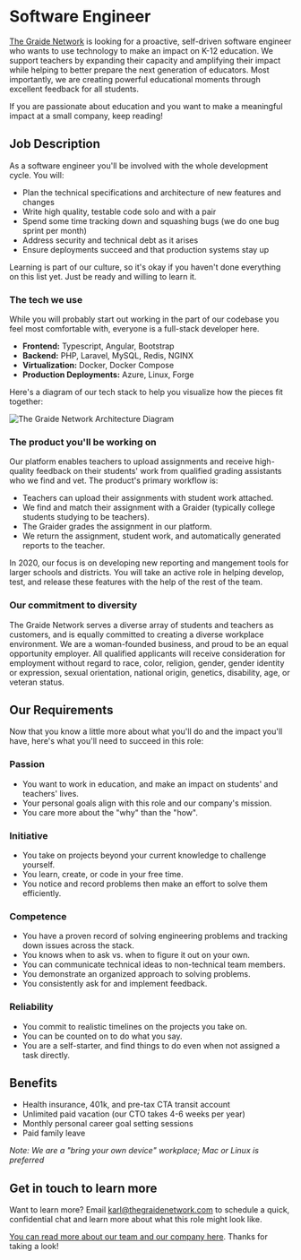# Software Engineer

[The Graide Network](https://www.thegraidenetwork.com/) is looking for a proactive, self-driven software engineer who wants to use technology to make an impact on K-12 education. We support teachers by expanding their capacity and amplifying their impact while helping to better prepare the next generation of educators. Most importantly, we are creating powerful educational moments through excellent feedback for all students.

If you are passionate about education and you want to make a meaningful impact at a small company, keep reading!

## Job Description

As a software engineer you'll be involved with the whole development cycle. You will:

- Plan the technical specifications and architecture of new features and changes
- Write high quality, testable code solo and with a pair
- Spend some time tracking down and squashing bugs (we do one bug sprint per month)
- Address security and technical debt as it arises
- Ensure deployments succeed and that production systems stay up

Learning is part of our culture, so it's okay if you haven't done everything on this list yet. Just be ready and willing to learn it.

### The tech we use

While you will probably start out working in the part of our codebase you feel most comfortable with, everyone is a full-stack developer here.

- **Frontend:** Typescript, Angular, Bootstrap
- **Backend:** PHP, Laravel, MySQL, Redis, NGINX
- **Virtualization:** Docker, Docker Compose
- **Production Deployments:** Azure, Linux, Forge

Here's a diagram of our tech stack to help you visualize how the pieces fit together:

![The Graide Network Architecture Diagram](https://i.imgur.com/dma5gso.jpg)

### The product you'll be working on

Our platform enables teachers to upload assignments and receive high-quality feedback on their students' work from qualified grading assistants who we find and vet. The product's primary workflow is:

- Teachers can upload their assignments with student work attached.
- We find and match their assignment with a Graider (typically college students studying to be teachers).
- The Graider grades the assignment in our platform.
- We return the assignment, student work, and automatically generated reports to the teacher.

In 2020, our focus is on developing new reporting and mangement tools for larger schools and districts. You will take an active role in helping develop, test, and release these features with the help of the rest of the team.

### Our commitment to diversity

The Graide Network serves a diverse array of students and teachers as customers, and is equally committed to creating a diverse workplace environment. We are a woman-founded business, and proud to be an equal opportunity employer. All qualified applicants will receive consideration for employment without regard to race, color, religion, gender, gender identity or expression, sexual orientation, national origin, genetics, disability, age, or veteran status.

## Our Requirements

Now that you know a little more about what you'll do and the impact you'll have, here's what you'll need to succeed in this role:

### Passion
- You want to work in education, and make an impact on students' and teachers' lives.
- Your personal goals align with this role and our company's mission.
- You care more about the "why" than the "how".

### Initiative
- You take on projects beyond your current knowledge to challenge yourself.
- You learn, create, or code in your free time.
- You notice and record problems then make an effort to solve them efficiently.

### Competence
- You have a proven record of solving engineering problems and tracking down issues across the stack.
- You knows when to ask vs. when to figure it out on your own.
- You can communicate technical ideas to non-technical team members.
- You demonstrate an organized approach to solving problems.
- You consistently ask for and implement feedback.

### Reliability
- You commit to realistic timelines on the projects you take on.
- You can be counted on to do what you say.
- You are a self-starter, and find things to do even when not assigned a task directly.

## Benefits

- Health insurance, 401k, and pre-tax CTA transit account
- Unlimited paid vacation (our CTO takes 4-6 weeks per year)
- Monthly personal career goal setting sessions
- Paid family leave

*Note: We are a "bring your own device" workplace; Mac or Linux is preferred*

## Get in touch to learn more

Want to learn more? Email [karl@thegraidenetwork.com](mailto:karl@thegraidenetwork.com) to schedule a quick, confidential chat and learn more about what this role might look like.

[You can read more about our team and our company here](https://github.com/thegraidenetwork/job-openings/blob/master/README.md). Thanks for taking a look!
